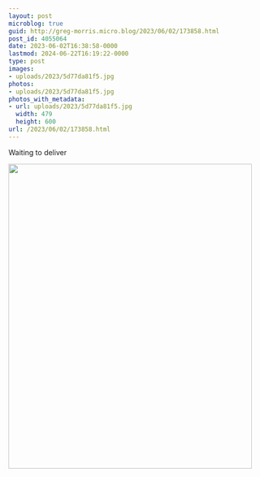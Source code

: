 ```yaml
---
layout: post
microblog: true
guid: http://greg-morris.micro.blog/2023/06/02/173858.html
post_id: 4055064
date: 2023-06-02T16:38:58-0000
lastmod: 2024-06-22T16:19:22-0000
type: post
images:
- uploads/2023/5d77da81f5.jpg
photos:
- uploads/2023/5d77da81f5.jpg
photos_with_metadata:
- url: uploads/2023/5d77da81f5.jpg
  width: 479
  height: 600
url: /2023/06/02/173858.html
---
```

Waiting to deliver

<img src="uploads/2023/5d77da81f5.jpg" width="479" height="600" alt="">
